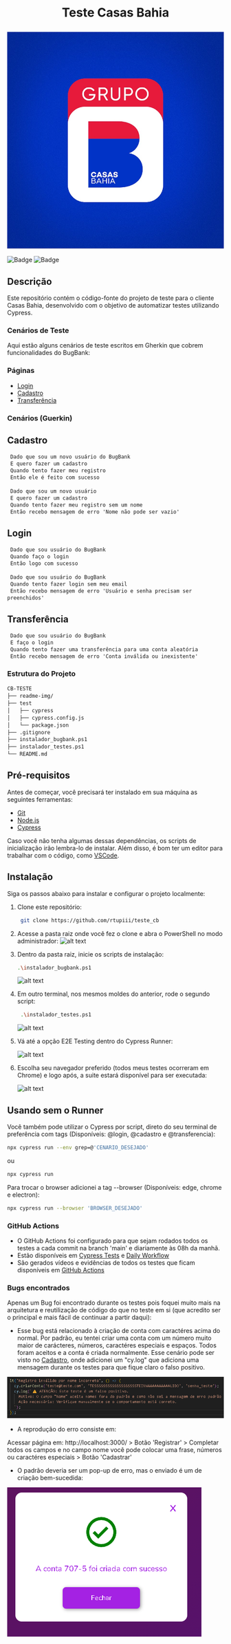 # <p align="center"> Teste Casas Bahia </p>

![alt text](readme-img/image.png)


![Badge](https://img.shields.io/badge/Status-Em%20Desenvolvimento-green)
![Badge](https://img.shields.io/badge/Licença-MIT-blue)

## Descrição

Este repositório contém o código-fonte do projeto de teste para o cliente Casas Bahia, desenvolvido com o objetivo de automatizar testes utilizando Cypress.

### Cenários de Teste

Aqui estão alguns cenários de teste escritos em Gherkin que cobrem funcionalidades do BugBank:

### Páginas

- [Login](test/cypress/e2e/features/login.cy.js)
- [Cadastro](test/cypress/e2e/features/register.cy.js)
- [Transferência](test/cypress/e2e/features/transfer.cy.js)

### Cenários (Guerkin)

## Cadastro

```gherkin
 Dado que sou um novo usuário do BugBank
 E quero fazer um cadastro
 Quando tento fazer meu registro
 Então ele é feito com sucesso

 Dado que sou um novo usuário
 E quero fazer um cadastro
 Quando tento fazer meu registro sem um nome
 Então recebo mensagem de erro 'Nome não pode ser vazio'
```

## Login

```gherkin
 Dado que sou usuário do BugBank
 Quando faço o login
 Então logo com sucesso

 Dado que sou usuário do BugBank
 Quando tento fazer login sem meu email
 Então recebo mensagem de erro 'Usuário e senha precisam ser preenchidos'
```

## Transferência

```gherkin
 Dado que sou usuário do BugBank
 E faço o login
 Quando tento fazer uma transferência para uma conta aleatória
 Então recebo mensagem de erro 'Conta inválida ou inexistente'
```

### Estrutura do Projeto

```bash
CB-TESTE
├── readme-img/
├── test
│   ├── cypress
│   ├── cypress.config.js
│   └── package.json
├── .gitignore
├── instalador_bugbank.ps1
├── instalador_testes.ps1
└── README.md
```

## Pré-requisitos

Antes de começar, você precisará ter instalado em sua máquina as seguintes ferramentas:

- [Git](https://git-scm.com)
- [Node.js](https://nodejs.org/)
- [Cypress]()

Caso você não tenha algumas dessas dependências, os scripts de inicialização irão lembra-lo de instalar. Além disso, é bom ter um editor para trabalhar com o código, como [VSCode](https://code.visualstudio.com/).

## Instalação

Siga os passos abaixo para instalar e configurar o projeto localmente:

1. Clone este repositório:
   ```bash
    git clone https://github.com/rtupiii/teste_cb
2. Acesse a pasta raiz onde você fez o clone e abra o PowerShell no modo administrador:
    ![alt text](readme-img/power_shell_admin.png)

3. Dentro da pasta raiz, inicie os scripts de instalação:
    ```bash
    .\instalador_bugbank.ps1
    ```
    ![alt text](readme-img/installed_bugbank.png)
4. Em outro terminal, nos mesmos moldes do anterior, rode o segundo script:
   ```bash
    .\instalador_testes.ps1
    ```
    ![alt text](readme-img/image-1.png)

5. Vá até a opção E2E Testing dentro do Cypress Runner:

    ![alt text](readme-img/image-2.png)

6. Escolha seu navegador preferido (todos meus testes ocorreram em Chrome) e logo após, a suite estará disponível para ser executada:

    ![alt text](readme-img/image-3.png)

## Usando sem o Runner

Você também pode utilizar o Cypress por script, direto do seu terminal de preferência com tags (Disponíveis: @login, @cadastro e @transferencia):
```bash
npx cypress run --env grep=@'CENARIO_DESEJADO'
```
ou 
```bash
npx cypress run
```
Para trocar o browser adicionei a tag --browser (Disponíveis: edge, chrome e electron):

```bash
npx cypress run --browser 'BROWSER_DESEJADO'
```

### GitHub Actions

- O GitHub Actions foi configurado para que sejam rodados todos os testes a cada commit na branch 'main' e diariamente às 08h da manhã.
- Estão disponíveis em [Cypress Tests](.github/workflows/cypress-tests.yml) e [Daily Workflow](.github/workflows/daily-workflow.yml)
- São gerados vídeos e evidências de todos os testes que ficam disponíveis em [GitHub Actions](https://github.com/rtupiii/teste_cb/actions)

### Bugs encontrados

Apenas um Bug foi encontrado durante os testes pois foquei muito mais na arquitetura e reutilização de código do que no teste em si (que acredito ser o principal e mais fácil de continuar a partir daqui):

- Esse bug está relacionado à criação de conta com caractéres acima do normal. Por padrão, eu tentei criar uma conta com um número muito maior de carácteres, números, caractéres especiais e espaços. Todos foram aceitos e a conta é criada normalmente. Esse cenário pode ser visto no [Cadastro](test/cypress/e2e/features/register.cy.js), onde adicionei um "cy.log" que adiciona uma mensagem durante os testes para que fique claro o falso positivo.

![alt text](readme-img/bug.png)

- A reprodução do erro consiste em:

Acessar página em: http://localhost:3000/ > Botão 'Registrar' > Completar todos os campos e no campo nome você pode colocar uma frase, números ou caractéres especiais > Botão 'Cadastrar'

- O padrão deveria ser um pop-up de erro, mas o enviado é um de criação bem-sucedida:

![alt text](readme-img/bug2.png)

